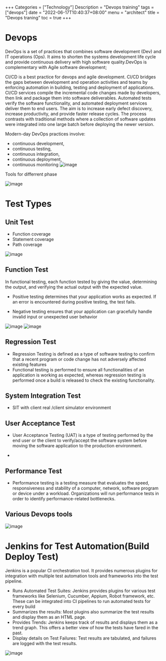 +++
Categories = ["Technology"]
Description = "Devops training"
tags = ["devops"]
date = "2022-06-17T10:40:37+08:00"
menu = "architect"
title = "Devops traning"
toc = true
+++

# Devops #

DevOps is a set of practices that combines software development (Dev) and IT operations (Ops). It aims to shorten the systems development life cycle and provide continuous delivery with high software quality.DevOps is complementary with Agile software development;

CI/CD is a best practice for devops and agile development. CI/CD bridges the gaps between development and operation activities and teams by enforcing automation in building, testing and deployment of applications. CI/CD services compile the incremental code changes made by developers, then link and package them into software deliverables. Automated tests verify the software functionality, and automated deployment services deliver them to end users. The aim is to increase early defect discovery, increase productivity, and provide faster release cycles. The process contrasts with traditional methods where a collection of software updates were integrated into one large batch before deploying the newer version. 

Modern-day DevOps practices involve:

- continuous development,
- continuous testing,
- continuous integration,
- continuous deployment, 
- continuous monitoring
![image](/images/Continious-integration.png)

Tools for differrent phase

![image](/images/DevOps-process.png)


 # Test Types  #

## Unit Test ##
- Function coverage
- Statement coverage
- Path coverage
  
![image](/images/path-coverage.jpg)


## Function Test ##

In functional testing, each function tested by giving the value, determining the output, and verifying the actual output with the expected value.

- Positive testing determines that your application works as expected. If an error is encountered during positive testing, the test fails.

- Negative testing ensures that your application can gracefully handle invalid input or unexpected user behavior

![image](/images/functional-testing-intro.png)
![image](/images/functional-testing-types.png)

## Regression Test ##

- Regression Testing is defined as a type of software testing to confirm that a recent program or code change has not adversely affected existing features
-  Functional testing is performed to ensure all functionalities of an application is working as expected, whereas regression testing is performed once a build is released to check the existing functionality.

## System Integration Test ##

- SIT with client real /client simulator environment

 
## User Acceptance Test ##
- User Acceptance Testing (UAT) is a type of testing performed by the end user or the client to verify/accept the software system before moving the software application to the production environment.

- 
## Performance Test ##

- Performance testing is a testing measure that evaluates the speed, responsiveness and stability of a computer, network, software program or device under a workload. Organizations will run performance tests in order to identify performance-related bottlenecks.



## Various Devops tools ##
 ![image](/images/DevOps-tools.jpg)


# Jenkins for Test Automation(Build Deploy Test) #

Jenkins is a popular CI orchestration tool. It provides numerous plugins for integration with multiple test automation tools and frameworks into the test pipeline. 

- Runs Automated Test Suites: Jenkins provides plugins for various test frameworks like Selenium, Cucumber, Appium, Robot framework, etc. These can be integrated into CI pipelines to run automated tests for every build
- Summarizes the results: Most plugins also summarize the test results and display them as an HTML page.
- Provides Trends: Jenkins keeps track of results and displays them as a trend graph. This offers a better view of how the tests have fared in the past.
- Display details on Test Failures: Test results are tabulated, and failures are logged with the test results.


 ![image](/images/jenkins.jfif)








